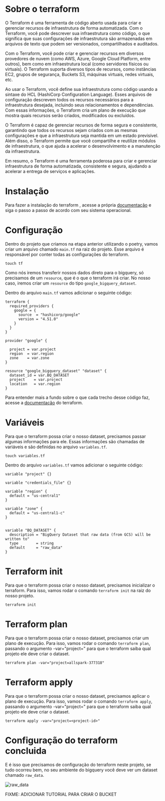 # Sobre o terraform

O Terraform é uma ferramenta de código aberto usada para criar e gerenciar recursos de infraestrutura de forma automatizada. Com o Terraform, você pode descrever sua infraestrutura como código, o que significa que suas configurações de infraestrutura são armazenadas em arquivos de texto que podem ser versionados, compartilhados e auditados.

Com o Terraform, você pode criar e gerenciar recursos em diversos provedores de nuvem (como AWS, Azure, Google Cloud Platform, entre outros), bem como em infraestrutura local (como servidores físicos ou virtuais). O Terraform suporta diversos tipos de recursos, como instâncias EC2, grupos de segurança, Buckets S3, máquinas virtuais, redes virtuais, etc.

Ao usar o Terraform, você define sua infraestrutura como código usando a sintaxe do HCL (HashiCorp Configuration Language). Esses arquivos de configuração descrevem todos os recursos necessários para a infraestrutura desejada, incluindo seus relacionamentos e dependências. Com essas informações, o Terraform cria um plano de execução que mostra quais recursos serão criados, modificados ou excluídos.

O Terraform é capaz de gerenciar recursos de forma segura e consistente, garantindo que todos os recursos sejam criados com as mesmas configurações e que a infraestrutura seja mantida em um estado previsível. Além disso, o Terraform permite que você compartilhe e reutilize módulos de infraestrutura, o que ajuda a acelerar o desenvolvimento e a manutenção da infraestrutura.

Em resumo, o Terraform é uma ferramenta poderosa para criar e gerenciar infraestrutura de forma automatizada, consistente e segura, ajudando a acelerar a entrega de serviços e aplicações.

# Instalação

Para fazer a instalação do terraform , acesse a própria [documentação](https://developer.hashicorp.com/terraform/downloads) e siga o passo a passo de acordo com seu sistema operacional.

# Configuração

Dentro do projeto que criamos na etapa anterior utilizando o poetry, vamos criar um arquivo chamado `main.tf` na raiz do projeto. Esse arquivo é responsável por conter todas as configurações do terraform.

`touch tf`

Como nós iremos transferir nossos dados direto para o bigquery, só precisamos de um `resource`, que é o que o terraform irá criar. No nosso caso, iremos criar um `resource` do tipo `google_bigquery_dataset`.

Dentro do arquivo `main.tf` vamos adicionar o seguinte código:

```
terraform {
  required_providers {
    google = {
      source  = "hashicorp/google"
      version = "4.51.0"
    }
  }
}

provider "google" {

  project = var.project
  region  = var.region
  zone    = var.zone
}

resource "google_bigquery_dataset" "dataset" {
  dataset_id = var.BQ_DATASET
  project    = var.project
  location   = var.region
}
```

Para entender mais a fundo sobre o que cada trecho desse código faz, acesse a [documentação](https://developer.hashicorp.com/terraform/tutorials/aws-get-started/aws-build) do terraform.

# Variáveis

Para que o terraform possa criar o nosso dataset, precisamos passar algumas informações para ele. Essas informações são chamadas de variáveis e são definidas no arquivo `variables.tf`.

`touch variables.tf`

Dentro do arquivo `variables.tf` vamos adicionar o seguinte código:

```
variable "project" {}

variable "credentials_file" {}

variable "region" {
  default = "us-central1"
}

variable "zone" {
  default = "us-central1-c"
}


variable "BQ_DATASET" {
  description = "BigQuery Dataset that raw data (from GCS) will be written to"
  type        = string
  default     = "raw_data"
}
```

# Terraform init

Para que o terraform possa criar o nosso dataset, precisamos inicializar o terraform. Para isso, vamos rodar o comando `terraform init` na raiz do nosso projeto.

```
terraform init
```

# Terraform plan

Para que o terraform possa criar o nosso dataset, precisamos criar um plano de execução. Para isso, vamos rodar o comando `terraform plan`, passando o argumento -var="project=<project-id>" para que o terraform saiba qual projeto ele deve criar o dataset.

```
terraform plan -var="project=allspark-377318"
```

# Terraform apply

Para que o terraform possa criar o nosso dataset, precisamos aplicar o plano de execução. Para isso, vamos rodar o comando `terraform apply`, passando o argumento -var="project=<project-id>" para que o terraform saiba qual projeto ele deve criar o dataset.

```
terraform apply -var="project=<project-id>"
```

# Configuração do terraform concluida

E é isso que precisamos de configuração do terraform neste projeto, se tudo ocorreu bem, no seu ambiente do bigquery você deve ver um dataset chamado `raw_data`.

![raw_data](imagens/Screenshot.png)

FIXME: ADICIONAR TUTORIAL PARA CRIAR O BUCKET
